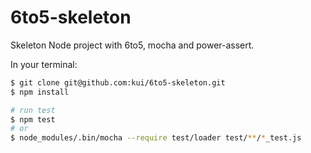 6to5-skeleton
===============

Skeleton Node project with 6to5, mocha and power-assert.

In your terminal:

~~~~~~~~~~~~~~~~~~~~~~sh
$ git clone git@github.com:kui/6to5-skeleton.git
$ npm install

# run test
$ npm test
# or
$ node_modules/.bin/mocha --require test/loader test/**/*_test.js
~~~~~~~~~~~~~~~~~~~~~~~~
